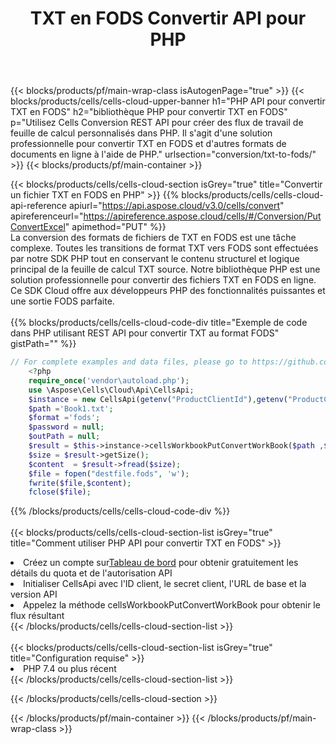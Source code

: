 ﻿---
title:  TXT en FODS Convertir API pour PHP
description: Utiliser Aspose.Cells Cloud SDK pour PHP pour convertir le fichier au format TXT en fichier au format FODS.
url: /fr/php/conversion/txt-to-fods/
---
{{< blocks/products/pf/main-wrap-class isAutogenPage="true" >}}
{{< blocks/products/cells/cells-cloud-upper-banner h1="PHP API pour convertir TXT en FODS" h2="bibliothèque PHP pour convertir TXT en FODS" p="Utilisez Cells Conversion REST API pour créer des flux de travail de feuille de calcul personnalisés dans PHP. Il s\'agit d\'une solution professionnelle pour convertir TXT en FODS et d\'autres formats de documents en ligne à l\'aide de PHP." urlsection="conversion/txt-to-fods/" >}}
{{< blocks/products/pf/main-container >}}

{{< blocks/products/cells/cells-cloud-section isGrey="true" title="Convertir un fichier TXT en FODS en PHP" >}}
{{% blocks/products/cells/cells-cloud-api-reference apiurl="https://api.aspose.cloud/v3.0/cells/convert" apireferenceurl="https://apireference.aspose.cloud/cells/#/Conversion/PutConvertExcel" apimethod="PUT" %}}
<br/>
La conversion des formats de fichiers de TXT en FODS est une tâche complexe. Toutes les transitions de format TXT vers FODS sont effectuées par notre SDK PHP tout en conservant le contenu structurel et logique principal de la feuille de calcul TXT source. Notre bibliothèque PHP est une solution professionnelle pour convertir des fichiers TXT en FODS en ligne. Ce SDK Cloud offre aux développeurs PHP des fonctionnalités puissantes et une sortie FODS parfaite.
<br/>
<br/>
{{% blocks/products/cells/cells-cloud-code-div title="Exemple de code dans PHP utilisant REST API pour convertir TXT au format FODS" gistPath="" %}}
 
```php
// For complete examples and data files, please go to https://github.com/aspose-cells-cloud/aspose-cells-cloud-php/
    <?php
    require_once('vendor\autoload.php');
    use \Aspose\Cells\Cloud\Api\CellsApi;
    $instance = new CellsApi(getenv("ProductClientId"),getenv("ProductClientSecret"));
    $path ='Book1.txt';    
    $format ='fods';
    $password = null;
    $outPath = null;      
    $result = $this->instance->cellsWorkbookPutConvertWorkBook($path ,$format, $password,  $outPath);
    $size = $result->getSize();
    $content  = $result->fread($size);
    $file = fopen("destfile.fods", 'w');
    fwrite($file,$content);
    fclose($file);
```
 
{{% /blocks/products/cells/cells-cloud-code-div %}}
<br/>
<br/>
{{< blocks/products/cells/cells-cloud-section-list isGrey="true" title="Comment utiliser PHP API pour convertir TXT en FODS" >}}
<li> Créez un compte sur<a href="https://dashboard.aspose.cloud/">Tableau de bord</a> pour obtenir gratuitement les détails du quota et de l'autorisation API</li>
<li>Initialiser CellsApi avec l'ID client, le secret client, l'URL de base et la version API</li>
<li>Appelez la méthode cellsWorkbookPutConvertWorkBook pour obtenir le flux résultant</li>
{{< /blocks/products/cells/cells-cloud-section-list >}}
<br/>
<br/>
{{< blocks/products/cells/cells-cloud-section-list isGrey="true" title="Configuration requise" >}}
<li>PHP 7.4 ou plus récent</li>
{{< /blocks/products/cells/cells-cloud-section-list >}}

{{< /blocks/products/cells/cells-cloud-section >}}

{{< /blocks/products/pf/main-container >}}
{{< /blocks/products/pf/main-wrap-class >}}
